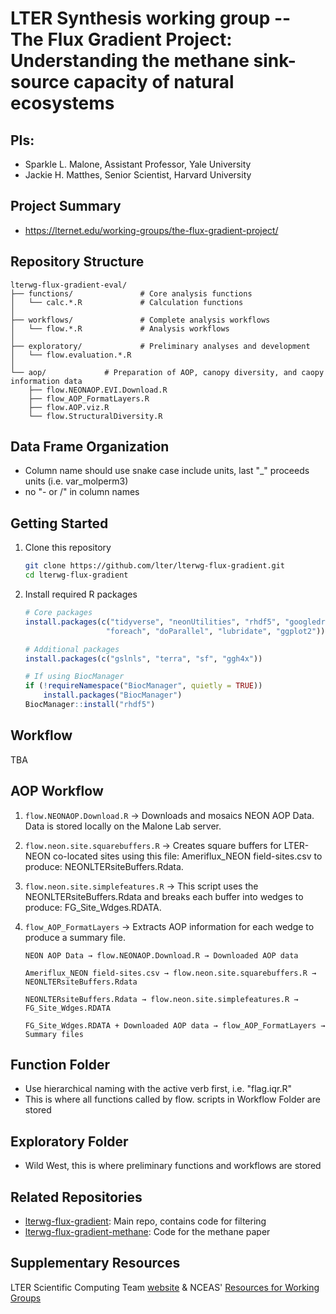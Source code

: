# LTER Synthesis working group -- The Flux Gradient Project: Understanding the methane sink-source capacity of natural ecosystems


## PIs: 

- Sparkle L. Malone, Assistant Professor, Yale University
- Jackie H. Matthes, Senior Scientist, Harvard University

## Project Summary

- https://lternet.edu/working-groups/the-flux-gradient-project/

## Repository Structure

```
lterwg-flux-gradient-eval/
├── functions/               # Core analysis functions
│   └── calc.*.R             # Calculation functions
│   
├── workflows/               # Complete analysis workflows
│   └── flow.*.R             # Analysis workflows
│
├── exploratory/             # Preliminary analyses and development
│   └── flow.evaluation.*.R
│
└── aop/             # Preparation of AOP, canopy diversity, and caopy information data
    ├── flow.NEONAOP.EVI.Download.R
    ├── flow_AOP_FormatLayers.R
    ├── flow.AOP.viz.R
    └── flow.StructuralDiversity.R 
```

## Data Frame Organization
- Column name should use snake case include units, last "_" proceeds units (i.e. var_molperm3)
- no "- or /" in column names

## Getting Started

1. Clone this repository
   ```bash
   git clone https://github.com/lter/lterwg-flux-gradient.git
   cd lterwg-flux-gradient
   ```

2. Install required R packages
   ```r
   # Core packages
   install.packages(c("tidyverse", "neonUtilities", "rhdf5", "googledrive", 
                     "foreach", "doParallel", "lubridate", "ggplot2"))
   
   # Additional packages
   install.packages(c("gslnls", "terra", "sf", "ggh4x"))
   
   # If using BiocManager
   if (!requireNamespace("BiocManager", quietly = TRUE))
       install.packages("BiocManager")
   BiocManager::install("rhdf5")
   ```

## Workflow
TBA

## AOP Workflow

1. `flow.NEONAOP.Download.R` → Downloads and mosaics NEON AOP Data. Data is stored locally on the Malone Lab server.

2. `flow.neon.site.squarebuffers.R` → Creates square buffers for LTER-NEON co-located sites using this file: Ameriflux_NEON field-sites.csv to produce: NEONLTERsiteBuffers.Rdata.

3. `flow.neon.site.simplefeatures.R` → This script uses the NEONLTERsiteBuffers.Rdata and breaks each buffer into wedges to produce: FG_Site_Wdges.RDATA.

4. `flow_AOP_FormatLayers` → Extracts AOP information for each wedge to produce a summary file.

   ```
   NEON AOP Data → flow.NEONAOP.Download.R → Downloaded AOP data 
   
   Ameriflux_NEON field-sites.csv → flow.neon.site.squarebuffers.R → NEONLTERsiteBuffers.Rdata
   
   NEONLTERsiteBuffers.Rdata → flow.neon.site.simplefeatures.R → FG_Site_Wdges.RDATA
   
   FG_Site_Wdges.RDATA + Downloaded AOP data → flow_AOP_FormatLayers → Summary files
   ```
   
## Function Folder
- Use hierarchical naming with the active verb first, i.e. "flag.iqr.R"
- This is where all functions called by flow. scripts in Workflow Folder are stored

## Exploratory Folder
- Wild West, this is where preliminary functions and workflows are stored

## Related Repositories

- [lterwg-flux-gradient](https://github.com/lter/lterwg-flux-gradient): Main repo, contains code for filtering
- [lterwg-flux-gradient-methane](https://github.com/lter/lterwg-flux-gradient-methane): Code for the methane paper

## Supplementary Resources

LTER Scientific Computing Team [website](https://lter.github.io/scicomp/) & NCEAS' [Resources for Working Groups](https://www.nceas.ucsb.edu/working-group-resources)